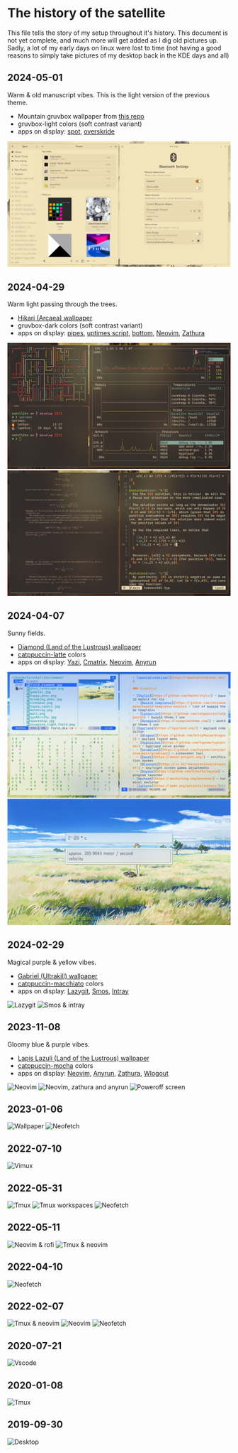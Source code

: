 # The history of the satellite

This file tells the story of my setup throughout it's history. This document is not yet complete, and much more will get added as I dig old pictures up. Sadly, a lot of my early days on linux were lost to time (not having a good reasons to simply take pictures of my desktop back in the KDE days and all)

## 2024-05-01

Warm & old manuscript vibes. This is the light version of the previous theme.

- Mountain gruvbox wallpaper from [this repo](https://github.com/AngelJumbo/gruvbox-wallpapers)
- gruvbox-light colors (soft contrast variant)
- apps on display: [spot](https://github.com/xou816/spot), [overskride](https://github.com/kaii-lb/overskride)

![music apps](img/2024-05-01-music.png)

## 2024-04-29

Warm light passing through the trees.

- [Hikari (Arcaea) wallpaper](https://wallhaven.cc/w/85doxj)
- gruvbox-dark colors (soft contrast variant)
- apps on display: [pipes](https://github.com/pipeseroni/pipes.sh), [uptimes script](../home/features/cli/scripts/uptimes.sh), [bottom](https://github.com/ClementTsang/bottom), [Neovim](https://neovim.io/), [Zathura](https://pwmt.org/projects/zathura/)

![terminals](img/2024-04-29-terminals.png)
![zathura and neovim](img/2024-04-29-zathura-neovim.png)

## 2024-04-07

Sunny fields.

- [Diamond (Land of the Lustrous) wallpaper](https://wallhaven.cc/w/vmk2e3)
- [catppuccin-latte](https://github.com/catppuccin/base16) colors
- apps on display: [Yazi](https://github.com/sxyazi/yazi), [Cmatrix](https://github.com/abishekvashok/cmatrix), [Neovim](https://neovim.io/), [Anyrun](https://github.com/catppuccin/base16)

![Terminals](img/2024-04-07-terminals.png)
![Anyrun](img/2024-04-07-anyrun-calculation.png)

## 2024-02-29

Magical purple & yellow vibes.

- [Gabriel (Ultrakill) wallpaper](https://wallhaven.cc/w/3zp96d)
- [catppuccin-macchiato](https://github.com/catppuccin/base16) colors
- apps on display: [Lazygit](https://github.com/jesseduffield/lazygit), [Smos](https://github.com/NorfairKing/smos), [Intray](https://github.com/NorfairKing/intray)

![Lazygit](img/2024-02-29-lazygit.png)
![Smos & intray](img/2024-02-29-smos-intray.png)

## 2023-11-08

Gloomy blue & purple vibes.

- [Lapis Lazuli (Land of the Lustrous) wallpaper](https://wallhaven.cc/w/xlvz8l)
- [catppuccin-mocha](https://github.com/catppuccin/base16) colors
- apps on display: [Neovim](https://neovim.io/), [Anyrun](https://github.com/catppuccin/base16), [Zathura](https://pwmt.org/projects/zathura/), [Wlogout](https://github.com/ArtsyMacaw/wlogout)

![Neovim](img/2023-11-08-neovim.png)
![Neovim, zathura and anyrun](img/2023-11-08-neovim-zathura-and-anyrun.png)
![Poweroff screen](img/2023-11-08-poweroff.png)

## 2023-01-06

![Wallpaper](img/2023-01-06-wallpaper.png)
![Neofetch](img/2023-01-06-neofetch.png)

## 2022-07-10

![Vimux](img/2022-07-10-vimux.png)

## 2022-05-31

![Tmux](img/2022-05-31-tmux.png)
![Tmux workspaces](img/2022-05-30-tmux-workspaces.png)
![Neofetch](img/2022-05-15-neofetch.png)

## 2022-05-11

![Neovim & rofi](img/2022-05-11-neovim-rofi.png)
![Tmux & neovim](img/2022-05-10-tmux.png)

## 2022-04-10

![Neofetch](img/2022-04-10-neofetch.png)

## 2022-02-07

![Tmux & neovim](img/2022-09-03-tmux.png)
![Neovim](img/2022-02-07-neovim.png)
![Neofetch](img/2022-01-30-neofetch.png)

## 2020-07-21

![Vscode](img/2020-07-21-vscode.png)

## 2020-01-08

![Tmux](img/2020-01-08-tmux.png)

## 2019-09-30

![Desktop](img/2019-09-30-desktop.png)
